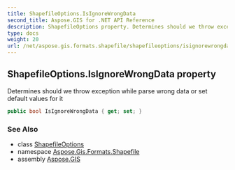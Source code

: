 ```yaml
---
title: ShapefileOptions.IsIgnoreWrongData
second_title: Aspose.GIS for .NET API Reference
description: ShapefileOptions property. Determines should we throw exception while parse wrong data or set default values for it
type: docs
weight: 20
url: /net/aspose.gis.formats.shapefile/shapefileoptions/isignorewrongdata/
---
```

## ShapefileOptions.IsIgnoreWrongData property

Determines should we throw exception while parse wrong data or set default values for it

```csharp
public bool IsIgnoreWrongData { get; set; }
```

### See Also

* class [ShapefileOptions](../)
* namespace [Aspose.Gis.Formats.Shapefile](../../shapefileoptions/)
* assembly [Aspose.GIS](../../../)


